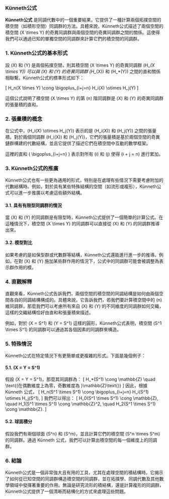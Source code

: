 ### Künneth公式

**Künneth公式** 是同調代數中的一個重要結果，它提供了一種計算兩個拓撲空間的積空間（如積形空間）同調群的方法。具體來說，Künneth公式描述了兩個空間的積空間 \(X \times Y\) 的奇異同調群與兩個空間的奇異同調群之間的關係。這使得我們可以通過已知的單獨空間的同調群來計算它們的積空間的同調群。

### 1. Künneth公式的基本形式

設 \(X\) 和 \(Y\) 是兩個拓撲空間，則其積空間 \(X \times Y\) 的奇異同調群 \(H_*(X \times Y)\) 可以與 \(X\) 和 \(Y\) 的奇異同調群 \(H_*(X)\) 和 \(H_*(Y)\) 之間的直和關係相聯繫。Künneth公式的標準形式如下：

\[
H_n(X \times Y) \cong \bigoplus_{i+j=n} H_i(X) \otimes H_j(Y)
\]

這個公式說明了積空間 \(X \times Y\) 的第 \(n\) 階同調群是 \(X\) 和 \(Y\) 的奇異同調群的張量積的直和。

### 2. 張量積的概念

在公式中，\(H_i(X) \otimes H_j(Y)\) 表示的是 \(H_i(X)\) 和 \(H_j(Y)\) 之間的張量積。對於兩個同調群 \(H_i(X)\) 和 \(H_j(Y)\)，它們的張量積是基於兩個空間的奇異鏈群構建的代數結構，並且它提供了描述它們在積空間中互動的數學框架。

這裡的直和 \( \bigoplus_{i+j=n} \) 表示對所有 \(i\) 和 \(j\) 使得 \(i + j = n\) 進行累加。

### 3. Künneth公式的推廣

Künneth公式也有一些更為通用的形式，特別是在處理有些情況下需要考慮附加的代數結構時。例如，對於具有某些特殊結構的空間（如流形或複形），Künneth公式可以進一步推廣以考慮這些額外結構。

#### 3.1. 具有有限型同調群的情況

當 \(X\) 和 \(Y\) 的同調群是有限型時，Künneth公式提供了一個簡單的計算公式。在這種情況下，積空間 \(X \times Y\) 的同調群可以直接從 \(X\) 和 \(Y\) 的同調群推導出來。

#### 3.2. 模型對比

如果考慮的是如保型群或代數群等結構，Künneth公式還能進行進一步的推導。例如，在對 \(X\) 和 \(Y\) 施加某些群作用的情況下，公式中的同調群可能會被調整為表示群作用的模。

### 4. 直觀解釋

直觀來看，Künneth公式告訴我們，兩個空間的積空間的同調結構是如何由兩個空間各自的同調結構構成的。具體來說，它告訴我們，若我們要計算積空間中的 \(n\) 維同調群，那麼我們可以考慮所有來自 \(X\) 和 \(Y\) 的不同維度的同調群如何交織，這樣的交織結構恰好由直和和張量積來描述。

例如，對於 \(X = S^1\) 和 \(Y = S^1\) 這樣的圓形，Künneth公式表明，積空間 \(S^1 \times S^1\) 的同調群可以通過其各個因素的同調群來構造。

### 5. 特殊情況

Künneth公式在特定情況下有更簡單或更複雜的形式。下面是幾個例子：

#### 5.1. \(X = Y = S^1\)

假設 \(X = Y = S^1\)，那麼其同調群為：
\[
H_*(S^1) \cong \mathbb{Z} \quad \text{(在偶數維度上為零，奇數維度為 }\mathbb{Z}\text{)}
\]
因此，根據 Künneth 公式，
\[
H_n(S^1 \times S^1) \cong \bigoplus_{i+j=n} H_i(S^1) \otimes H_j(S^1),
\]
我們可以得出：
\[
H_0(S^1 \times S^1) \cong \mathbb{Z}, \quad H_1(S^1 \times S^1) \cong \mathbb{Z}^2, \quad H_2(S^1 \times S^1) \cong \mathbb{Z}.
\]

#### 5.2. 球面積分

假設我們有兩個球面 \(S^n\) 和 \(S^m\)，並且計算它們的積空間 \(S^n \times S^m\) 的同調群。通過 Künneth 公式，我們可以計算出積空間的每一個維度上的同調群。

### 6. 結論

Künneth公式是一個非常強大且有用的工具，尤其在處理空間的積結構時。它揭示了如何從已知空間的同調群構造積空間的同調群，並在拓撲學、同調代數及其他數學領域中發揮著重要的作用。無論是研究流形的積結構，還是計算複形的同調群，Künneth公式提供了一個清晰而結構化的方式來處理這些問題。